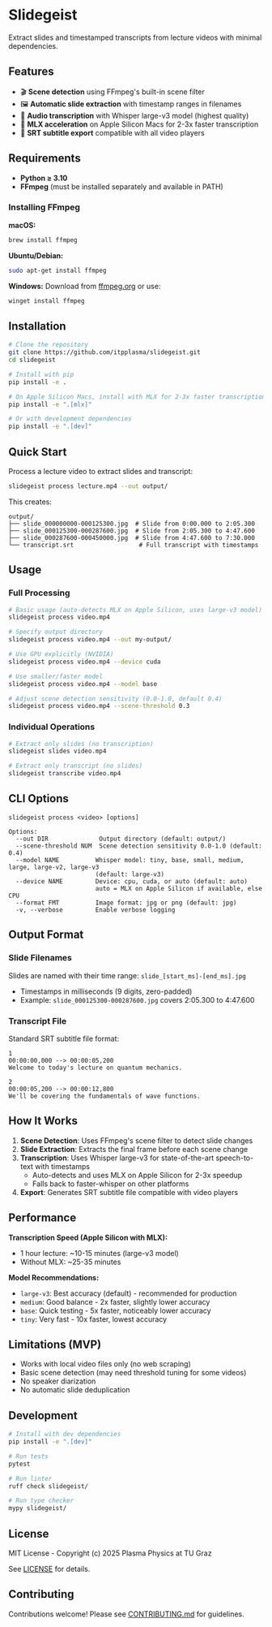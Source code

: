 # Slidegeist

Extract slides and timestamped transcripts from lecture videos with minimal dependencies.

## Features

- 🎬 **Scene detection** using FFmpeg's built-in scene filter
- 🖼️ **Automatic slide extraction** with timestamp ranges in filenames
- 🎤 **Audio transcription** with Whisper large-v3 model (highest quality)
- 🚀 **MLX acceleration** on Apple Silicon Macs for 2-3x faster transcription
- 📝 **SRT subtitle export** compatible with all video players

## Requirements

- **Python ≥ 3.10**
- **FFmpeg** (must be installed separately and available in PATH)

### Installing FFmpeg

**macOS:**
```bash
brew install ffmpeg
```

**Ubuntu/Debian:**
```bash
sudo apt-get install ffmpeg
```

**Windows:**
Download from [ffmpeg.org](https://ffmpeg.org/download.html) or use:
```bash
winget install ffmpeg
```

## Installation

```bash
# Clone the repository
git clone https://github.com/itpplasma/slidegeist.git
cd slidegeist

# Install with pip
pip install -e .

# On Apple Silicon Macs, install with MLX for 2-3x faster transcription
pip install -e ".[mlx]"

# Or with development dependencies
pip install -e ".[dev]"
```

## Quick Start

Process a lecture video to extract slides and transcript:

```bash
slidegeist process lecture.mp4 --out output/
```

This creates:
```
output/
├── slide_000000000-000125300.jpg  # Slide from 0:00.000 to 2:05.300
├── slide_000125300-000287600.jpg  # Slide from 2:05.300 to 4:47.600
├── slide_000287600-000450000.jpg  # Slide from 4:47.600 to 7:30.000
└── transcript.srt                  # Full transcript with timestamps
```

## Usage

### Full Processing

```bash
# Basic usage (auto-detects MLX on Apple Silicon, uses large-v3 model)
slidegeist process video.mp4

# Specify output directory
slidegeist process video.mp4 --out my-output/

# Use GPU explicitly (NVIDIA)
slidegeist process video.mp4 --device cuda

# Use smaller/faster model
slidegeist process video.mp4 --model base

# Adjust scene detection sensitivity (0.0-1.0, default 0.4)
slidegeist process video.mp4 --scene-threshold 0.3
```

### Individual Operations

```bash
# Extract only slides (no transcription)
slidegeist slides video.mp4

# Extract only transcript (no slides)
slidegeist transcribe video.mp4
```

## CLI Options

```
slidegeist process <video> [options]

Options:
  --out DIR              Output directory (default: output/)
  --scene-threshold NUM  Scene detection sensitivity 0.0-1.0 (default: 0.4)
  --model NAME          Whisper model: tiny, base, small, medium, large, large-v2, large-v3
                        (default: large-v3)
  --device NAME         Device: cpu, cuda, or auto (default: auto)
                        auto = MLX on Apple Silicon if available, else CPU
  --format FMT          Image format: jpg or png (default: jpg)
  -v, --verbose         Enable verbose logging
```

## Output Format

### Slide Filenames

Slides are named with their time range: `slide_[start_ms]-[end_ms].jpg`

- Timestamps in milliseconds (9 digits, zero-padded)
- Example: `slide_000125300-000287600.jpg` covers 2:05.300 to 4:47.600

### Transcript File

Standard SRT subtitle file format:
```srt
1
00:00:00,000 --> 00:00:05,200
Welcome to today's lecture on quantum mechanics.

2
00:00:05,200 --> 00:00:12,800
We'll be covering the fundamentals of wave functions.
```

## How It Works

1. **Scene Detection**: Uses FFmpeg's scene filter to detect slide changes
2. **Slide Extraction**: Extracts the final frame before each scene change
3. **Transcription**: Uses Whisper large-v3 for state-of-the-art speech-to-text with timestamps
   - Auto-detects and uses MLX on Apple Silicon for 2-3x speedup
   - Falls back to faster-whisper on other platforms
4. **Export**: Generates SRT subtitle file compatible with video players

## Performance

**Transcription Speed (Apple Silicon with MLX):**
- 1 hour lecture: ~10-15 minutes (large-v3 model)
- Without MLX: ~25-35 minutes

**Model Recommendations:**
- `large-v3`: Best accuracy (default) - recommended for production
- `medium`: Good balance - 2x faster, slightly lower accuracy
- `base`: Quick testing - 5x faster, noticeably lower accuracy
- `tiny`: Very fast - 10x faster, lowest accuracy

## Limitations (MVP)

- Works with local video files only (no web scraping)
- Basic scene detection (may need threshold tuning for some videos)
- No speaker diarization
- No automatic slide deduplication

## Development

```bash
# Install with dev dependencies
pip install -e ".[dev]"

# Run tests
pytest

# Run linter
ruff check slidegeist/

# Run type checker
mypy slidegeist/
```

## License

MIT License - Copyright (c) 2025 Plasma Physics at TU Graz

See [LICENSE](LICENSE) for details.

## Contributing

Contributions welcome! Please see [CONTRIBUTING.md](CONTRIBUTING.md) for guidelines.
